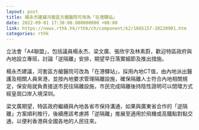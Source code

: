 ```yaml
---
layout: post
title: 楊永杰建議河套區方艙醫院可改為「在港驛站」
date: 2022-09-01 17:38:08.000000000 +08:00
link: https://news.rthk.hk/rthk/ch/component/k2/1665157-20220901.htm
categories: rthk
---
```


立法會「A4聯盟」，包括議員楊永杰、梁文廣、張欣宇及林素蔚，歡迎特區政府與內地設立專班，討論「逆隔離」安排，期望早日落實細節及推出措施。

楊永杰建議，河套區方艙醫院可改為「在港驛站」，採用內地CT值，由內地派出醫護及相關人員來港，並按內地要求管理隔離設施，確保隔離人士符合內地相關規定，保安局就負責接送市民往隔離設施，市民完成隔離後持陰性證明可以閉環方式經皇崗口岸入境深圳。

梁文廣期望，特區政府繼續與內地各省市保持溝通，如果與廣東省合作的「逆隔離」方案順利推行，後續應該考慮將「逆隔離」推展至適用於飛機或高鐵點對點交通，以便利香港與全國各地的人民往來。
